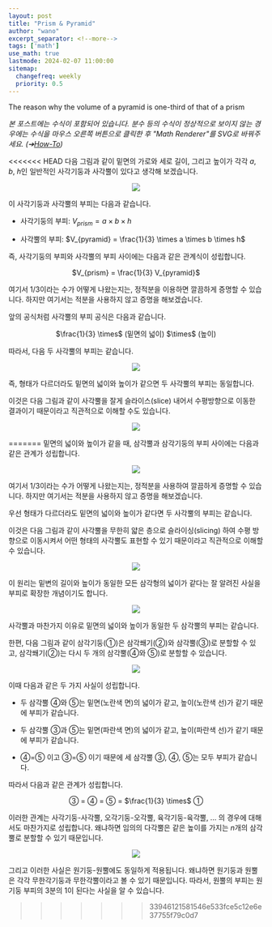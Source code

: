 ```yaml
---
layout: post
title: "Prism & Pyramid"
author: "wano"
excerpt_separator: <!--more-->
tags: ['math']
use_math: true
lastmode: 2024-02-07 11:00:00
sitemap:
  changefreq: weekly
  priority: 0.5
---
```


The reason why the volume of a pyramid is one-third of that of a prism <!--more-->

*본 포스트에는 수식이 포함되어 있습니다. 분수 등의 수식이 정상적으로 보이지 않는 경우에는 수식을 마우스 오른쪽 버튼으로 클릭한 후 "Math Renderer"를 SVG로 바꿔주세요. (➔[How-To](https://cgvfxmath.github.io/2023-03-18/math-renderer))*

<<<<<<< HEAD
다음 그림과 같이 밑면의 가로와 세로 길이, 그리고 높이가 각각 $a$, $b$, $h$인 일반적인 사각기둥과 사각뿔이 있다고 생각해 보겠습니다.

<center><img src="https://cgvfxmath.github.io/assets/img/prism_pyramid_01.jpg"></center>

이 사각기둥과 사각뿔의 부피는 다음과 같습니다.

* 사각기둥의 부피: $V_{prism} = a \times b \times h$</p>

* 사각뿔의 부피: $V_{pyramid} = \frac{1}{3} \times a \times b \times h$</p>

즉, 사각기둥의 부피와 사각뿔의 부피 사이에는 다음과 같은 관계식이 성립합니다.

<p style="text-align: center;">$V_{prism} = \frac{1}{3} V_{pyramid}$</p>

여기서 1/3이라는 수가 어떻게 나왔는지는, 정적분을 이용하면 깔끔하게 증명할 수 있습니다. 하지만 여기서는 적분을 사용하지 않고 증명을 해보겠습니다.

앞의 공식처럼 사각뿔의 부피 공식은 다음과 같습니다.

<p style="text-align: center;">$\frac{1}{3} \times$ (밑면의 넓이) $\times$ (높이)</p>

따라서, 다음 두 사각뿔의 부피는 같습니다.

<center><img src="https://cgvfxmath.github.io/assets/img/prism_pyramid_02.jpg"></center>

즉, 형태가 다르더라도 밑면의 넓이와 높이가 같으면 두 사각뿔의 부피는 동일합니다.

이것은 다음 그림과 같이 사각뿔을 잘게 슬라이스(slice) 내어서 수평방향으로 이동한 결과이기 때문이라고 직관적으로 이해할 수도 있습니다.

<center><img src="https://cgvfxmath.github.io/assets/img/prism_pyramid_03.jpg"></center>


=======
밑면의 넓이와 높이가 같을 때, 삼각뿔과 삼각기둥의 부피 사이에는 다음과 같은 관계가 성립합니다.

<center><img src="https://cgvfxmath.github.io/assets/img/prism_pyramid_01.jpg"></center>

여기서 1/3이라는 수가 어떻게 나왔는지는, 정적분을 사용하여 깔끔하게 증명할 수 있습니다. 하지만 여기서는 적분을 사용하지 않고 증명을 해보겠습니다.

우선 형태가 다르더라도 밑면의 넓이와 높이가 같다면 두 사각뿔의 부피는 같습니다.

이것은 다음 그림과 같이 사각뿔을 무한히 얇은 층으로 슬라이싱(slicing) 하여 수평 방향으로 이동시켜서 어떤 형태의 사각뿔도 표현할 수 있기 때문이라고 직관적으로 이해할 수 있습니다.

<center><img src="https://cgvfxmath.github.io/assets/img/prism_pyramid_03.jpg"></center>

이 원리는 밑변의 길이와 높이가 동일한 모든 삼각형의 넓이가 같다는 잘 알려진 사실을 부피로 확장한 개념이기도 합니다.

<center><img src="https://cgvfxmath.github.io/assets/img/prism_pyramid_04.jpg"></center>

사각뿔과 마찬가지 이유로 밑면의 넓이와 높이가 동일한 두 삼각뿔의 부피는 같습니다.

한편, 다음 그림과 같이 삼각기둥(①)은 삼각쐐기(②)와 삼각뿔(③)로 분할할 수 있고, 삼각쐐기(②)는 다시 두 개의 삼각뿔(④와 ⑤)로 분할할 수 있습니다.

<center><img src="https://cgvfxmath.github.io/assets/img/prism_pyramid_02.jpg"></center>

이때 다음과 같은 두 가지 사실이 성립합니다.

* 두 삼각뿔 ④와 ⑤는 밑면(노란색 면)의 넓이가 같고, 높이(노란색 선)가 같기 때문에 부피가 같습니다.

* 두 삼각뿔 ③과 ⑤는 밑면(파란색 면)의 넓이가 같고, 높이(파란색 선)가 같기 때문에 부피가 같습니다.

* ④=⑤ 이고 ③=⑤ 이기 때문에 세 삼각뿔 ③, ④, ⑤는 모두 부피가 같습니다.

따라서 다음과 같은 관계가 성립합니다.

<p style="text-align: center;">③ = ④ = ⑤ = $\frac{1}{3} \times$ ①</p>

이러한 관계는 사각기둥-사각뿔, 오각기둥-오각뿔, 육각기둥-육각뿔, ... 의 경우에 대해서도 마찬가지로 성립합니다. 왜냐하면 임의의 다각뿔은 같은 높이를 가지는 $n$개의 삼각뿔로 분할할 수 있기 때문입니다.

<center><img src="https://cgvfxmath.github.io/assets/img/prism_pyramid_05.jpg"></center>

그리고 이러한 사실은 원기둥-원뿔에도 동일하게 적용됩니다. 왜냐하면 원기둥과 원뿔은 각각 무한각기둥과 무한각뿔이라고 볼 수 있기 때문입니다. 따라서, 원뿔의 부피는 원기둥 부피의 3분의 1이 된다는 사실을 알 수 있습니다.
>>>>>>> 33946121581546e533fce5c12e6e37755f79c0d7
